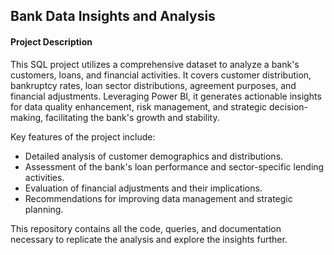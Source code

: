 ## Bank Data Insights and Analysis

#### Project Description
This SQL project utilizes a comprehensive dataset to analyze a bank's customers, loans, and financial activities. It covers customer distribution, bankruptcy rates, loan sector distributions, agreement purposes, and financial adjustments. Leveraging Power BI, it generates actionable insights for data quality enhancement, risk management, and strategic decision-making, facilitating the bank's growth and stability.

Key features of the project include:
- Detailed analysis of customer demographics and distributions.
- Assessment of the bank's loan performance and sector-specific lending activities.
- Evaluation of financial adjustments and their implications.
- Recommendations for improving data management and strategic planning.

This repository contains all the code, queries, and documentation necessary to replicate the analysis and explore the insights further.
